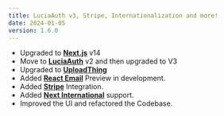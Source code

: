 ```yaml
---
title: LuciaAuth v3, Stripe, Internationalization and more!
date: 2024-01-05
version: 1.6.0
---
```


- Upgraded to **[Next.js](https://nextjs.org/)** v14
- Move to **[LuciaAuth](https://lucia-auth.com/)** v2 and then upgraded to V3
- Upgraded to **[UploadThing](https://uploadthing.com/)**
- Added **[React Email](https://react.email/)** Preview in development.
- Added **[Stripe](https://stripe.com/)** Integration.
- Added **[Next International](https://next-international.vercel.app/)** support.
- Improved the UI and refactored the Codebase.
